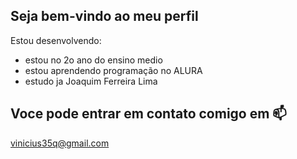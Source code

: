 ## Seja bem-vindo ao meu perfil

Estou desenvolvendo:
- estou no 2o ano do ensino medio
- estou aprendendo programação no ALURA
- estudo ja Joaquim Ferreira Lima

## Voce pode entrar em contato comigo em 📫

vinicius35q@gmail.com
